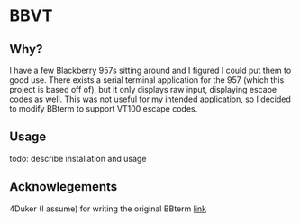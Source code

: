 BBVT
========

Why?
--------
I have a few Blackberry 957s sitting around and I figured I could put them to good use.  There exists a serial terminal application for the 957 (which this project is based off of), but it only displays raw input, displaying escape codes as well.  This was not useful for my intended application, so I decided to modify BBterm to support VT100 escape codes.

Usage
---------
todo: describe installation and usage

Acknowlegements
-------------------
4Duker (I assume) for writing the original BBterm <a href="4duker.ru/BB/Downloads/BB_FILES.html">link</a><br>
